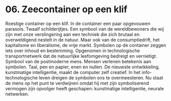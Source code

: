 # 06. Zeecontainer op een klif
Roestige container op een klif. In de container een paar opgevouwen parasols. Twaalf schilderijtjes. Een symbool van de wereldbewoners die wij zijn met onze verslingering aan een techniek die zich brutaal en overweldigend nestelt in de natuur. Maar ook van de consumptiedrift, het kapitalisme en liberalisme, de vrije markt. 
Symbolen op de container zeggen iets over inhoud en bestemming. Opgenomen in technologische transportnetwerk dat de natuurlijke leefomgeving bedreigt en vernietigt. Symbool van de postmoderne mens. 
Mensen verlenen betekenis aan symbolen. Taal, pen en papier, enen en nullen. De nieuwste ontwikkeling, kunstmatige intelligentie, maakt de computer zelf creatief. 
In het info-technologische leven dreigen de symbolen ons te overmeesteren. Nu staat de mens op het punt te verdwijnen omdat hij met zijn symboliserend vermogen zijn opvolger heeft geschapen: kunstmatige intelligentie, neurale netwerken. 